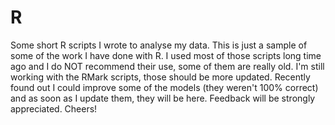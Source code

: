 # R
Some short R scripts I wrote to analyse my data.
This is just a sample of some of the work I have done with R.
I used most of those scripts long time ago and I do NOT recommend their use, some of them are really old.
I'm still working with the RMark scripts, those should be more updated. Recently found out I could improve some of the models (they weren't 100% correct) and as soon as I update them, they will be here. Feedback will be strongly appreciated.
Cheers!
